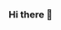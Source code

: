 ### Hi there 👋

<!--
**ckagngoc/ckagngoc** is a ✨ _special_ ✨ repository because its `README.md` (this file) appears on your GitHub profile.



[![Anurag's GitHub stats](https://github-readme-stats.vercel.app/api?username=ckagngoc)](https://github.com/anuraghazra/github-readme-stats)



![Anurag's GitHub stats](https://github-readme-stats.vercel.app/api?username=ckagngoc&show_icons=true&theme=dracula)
